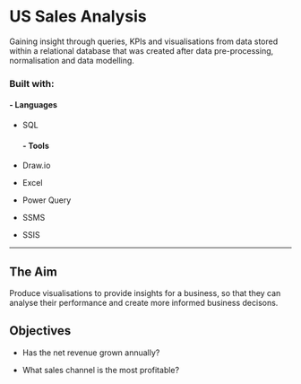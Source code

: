 # US Sales Analysis
Gaining insight through queries, KPIs and visualisations from data stored within a relational database that was created after data pre-processing, normalisation and data modelling.

### Built with:
  #### - Languages
  
- SQL
    
  #### - Tools
    
- Draw.io
- Excel
- Power Query
- SSMS
- SSIS

___

## The Aim
Produce visualisations to provide insights for a business, so that they can analyse their performance and create more informed business decisons.

## Objectives
- Has the net revenue grown annually?

- What sales channel is the most profitable?

